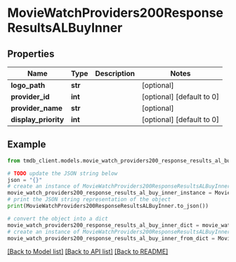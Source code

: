 # MovieWatchProviders200ResponseResultsALBuyInner


## Properties

Name | Type | Description | Notes
------------ | ------------- | ------------- | -------------
**logo_path** | **str** |  | [optional] 
**provider_id** | **int** |  | [optional] [default to 0]
**provider_name** | **str** |  | [optional] 
**display_priority** | **int** |  | [optional] [default to 0]

## Example

```python
from tmdb_client.models.movie_watch_providers200_response_results_al_buy_inner import MovieWatchProviders200ResponseResultsALBuyInner

# TODO update the JSON string below
json = "{}"
# create an instance of MovieWatchProviders200ResponseResultsALBuyInner from a JSON string
movie_watch_providers200_response_results_al_buy_inner_instance = MovieWatchProviders200ResponseResultsALBuyInner.from_json(json)
# print the JSON string representation of the object
print(MovieWatchProviders200ResponseResultsALBuyInner.to_json())

# convert the object into a dict
movie_watch_providers200_response_results_al_buy_inner_dict = movie_watch_providers200_response_results_al_buy_inner_instance.to_dict()
# create an instance of MovieWatchProviders200ResponseResultsALBuyInner from a dict
movie_watch_providers200_response_results_al_buy_inner_from_dict = MovieWatchProviders200ResponseResultsALBuyInner.from_dict(movie_watch_providers200_response_results_al_buy_inner_dict)
```
[[Back to Model list]](../README.md#documentation-for-models) [[Back to API list]](../README.md#documentation-for-api-endpoints) [[Back to README]](../README.md)


